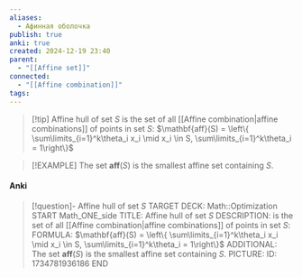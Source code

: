 ```yaml
---
aliases:
  - Афинная оболочка
publish: true
anki: true
created: 2024-12-19 23:40
parent:
  - "[[Affine set]]"
connected:
  - "[[Affine combination]]"
tags:
---
```


> [!tip] Affine hull of set $S$
is the set of all [[Affine combination|affine combinations]]  of points in set $S$:
$\mathbf{aff}(S) = \left\{ \sum\limits_{i=1}^k\theta_i x_i \mid x_i \in S, \sum\limits_{i=1}^k\theta_i = 1\right\}$

> [!EXAMPLE]
> The set $\mathbf{aff}(S)$ is the smallest affine set containing $S$.

#### Anki
> [!question]- Affine hull of set $S$
TARGET DECK: Math::Optimization
START
Math_ONE_side
TITLE: Affine hull of set $S$
DESCRIPTION: is the set of all [[Affine combination|affine combinations]]  of points in set $S$:
FORMULA: $\mathbf{aff}(S) = \left\{ \sum\limits_{i=1}^k\theta_i x_i \mid x_i \in S, \sum\limits_{i=1}^k\theta_i = 1\right\}$
ADDITIONAL: The set $\mathbf{aff}(S)$ is the smallest affine set containing $S$.
PICTURE:
ID: 1734781936186
END